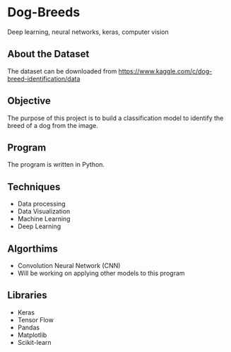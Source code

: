 # Dog-Breeds
Deep learning, neural networks, keras, computer vision

## About the Dataset

The dataset can be downloaded from https://www.kaggle.com/c/dog-breed-identification/data

## Objective

The purpose of this project is to build a classification model to identify the breed of a dog from the image. 

## Program

The program is written in Python.

## Techniques

   - Data processing
   - Data Visualization
   - Machine Learning
   - Deep Learning   

## Algorthims 

   - Convolution Neural Network (CNN)  
   - Will be working on applying other models to this program

## Libraries
  
   - Keras
   - Tensor Flow
   - Pandas
   - Matplotlib
   - Scikit-learn
   
